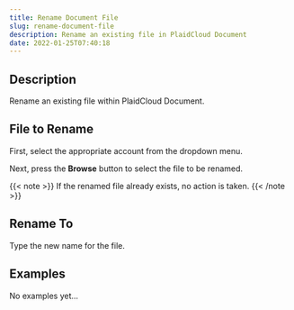 ```yaml
---
title: Rename Document File
slug: rename-document-file
description: Rename an existing file in PlaidCloud Document
date: 2022-01-25T07:40:18
---
```



## Description


Rename an existing file within PlaidCloud Document.



## File to Rename


First, select the appropriate account from the dropdown menu.



Next, press the **Browse** button to select the file to be renamed.

{{< note >}}
If the renamed file already exists, no action is taken.
{{< /note >}}


## Rename To


Type the new name for the file.








## Examples

No examples yet...
